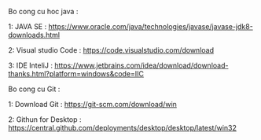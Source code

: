 Bo cong cu hoc java : 

1: JAVA SE : https://www.oracle.com/java/technologies/javase/javase-jdk8-downloads.html

2: Visual studio Code : https://code.visualstudio.com/download

3: IDE InteliJ : https://www.jetbrains.com/idea/download/download-thanks.html?platform=windows&code=IIC

Bo cong cu Git : 

1: Download Git : https://git-scm.com/download/win

2: Githun for Desktop : https://central.github.com/deployments/desktop/desktop/latest/win32

